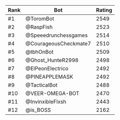 Rank|Bot|Rating
---|---|---
#1|@ToromBot|2549
#2|@RaspFish|2523
#3|@Speeedrunchessgames|2514
#4|@CourageousCheckmate7|2510
#5|@tbhOnBot|2509
#6|@Ghost_HunteR2998|2498
#7|@ElPeonElectrico|2492
#8|@PINEAPPLEMASK|2492
#9|@TacticalBot|2488
#10|@VEER-OMEGA-BOT|2470
#11|@InvinxibleFlxsh|2443
#12|@is_BOSS|2162
